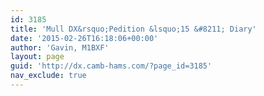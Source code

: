 ```yaml
---
id: 3185
title: 'Mull DX&rsquo;Pedition &lsquo;15 &#8211; Diary'
date: '2015-02-26T16:18:06+00:00'
author: 'Gavin, M1BXF'
layout: page
guid: 'http://dx.camb-hams.com/?page_id=3185'
nav_exclude: true
---
```



